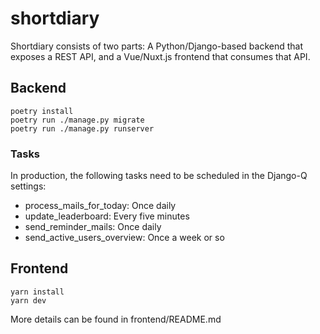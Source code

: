 # shortdiary

Shortdiary consists of two parts: A Python/Django-based backend that exposes a REST API, and a Vue/Nuxt.js frontend that consumes that API.

## Backend


```
poetry install
poetry run ./manage.py migrate
poetry run ./manage.py runserver
```

### Tasks

In production, the following tasks need to be scheduled in the Django-Q settings:

  * process_mails_for_today: Once daily
  * update_leaderboard: Every five minutes
  * send_reminder_mails: Once daily
  * send_active_users_overview: Once a week or so

## Frontend

```
yarn install
yarn dev
```

More details can be found in frontend/README.md
